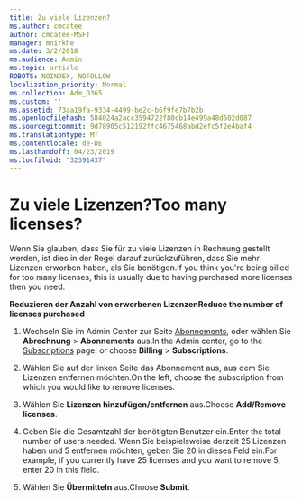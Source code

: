 ```yaml
---
title: Zu viele Lizenzen?
ms.author: cmcatee
author: cmcatee-MSFT
manager: mnirkhe
ms.date: 3/2/2018
ms.audience: Admin
ms.topic: article
ROBOTS: NOINDEX, NOFOLLOW
localization_priority: Normal
ms.collection: Adm_O365
ms.custom: ''
ms.assetid: 73aa19fa-9334-4499-be2c-b6f9fe7b7b2b
ms.openlocfilehash: 584024a2acc3594722f80cb14e499a48d502d087
ms.sourcegitcommit: 9d78905c512192ffc4675468abd2efc5f2e4baf4
ms.translationtype: MT
ms.contentlocale: de-DE
ms.lasthandoff: 04/23/2019
ms.locfileid: "32391437"
---
```

# <a name="too-many-licenses"></a><span data-ttu-id="2b244-102">Zu viele Lizenzen?</span><span class="sxs-lookup"><span data-stu-id="2b244-102">Too many licenses?</span></span>

<span data-ttu-id="2b244-103">Wenn Sie glauben, dass Sie für zu viele Lizenzen in Rechnung gestellt werden, ist dies in der Regel darauf zurückzuführen, dass Sie mehr Lizenzen erworben haben, als Sie benötigen.</span><span class="sxs-lookup"><span data-stu-id="2b244-103">If you think you're being billed for too many licenses, this is usually due to having purchased more licenses then you need.</span></span>
  
 <span data-ttu-id="2b244-104">**Reduzieren der Anzahl von erworbenen Lizenzen**</span><span class="sxs-lookup"><span data-stu-id="2b244-104">**Reduce the number of licenses purchased**</span></span>
  
1. <span data-ttu-id="2b244-105">Wechseln Sie im Admin Center zur Seite [Abonnements](https://go.microsoft.com/fwlink/p/?linkid=842054), oder wählen Sie **Abrechnung** \> **Abonnements** aus.</span><span class="sxs-lookup"><span data-stu-id="2b244-105">In the Admin center, go to the [Subscriptions](https://go.microsoft.com/fwlink/p/?linkid=842054) page, or choose **Billing** \> **Subscriptions**.</span></span>
    
2. <span data-ttu-id="2b244-106">Wählen Sie auf der linken Seite das Abonnement aus, aus dem Sie Lizenzen entfernen möchten.</span><span class="sxs-lookup"><span data-stu-id="2b244-106">On the left, choose the subscription from which you would like to remove licenses.</span></span>
    
3. <span data-ttu-id="2b244-107">Wählen Sie **Lizenzen hinzufügen/entfernen** aus.</span><span class="sxs-lookup"><span data-stu-id="2b244-107">Choose **Add/Remove licenses**.</span></span>
    
4. <span data-ttu-id="2b244-108">Geben Sie die Gesamtzahl der benötigten Benutzer ein.</span><span class="sxs-lookup"><span data-stu-id="2b244-108">Enter the total number of users needed.</span></span> <span data-ttu-id="2b244-109">Wenn Sie beispielsweise derzeit 25 Lizenzen haben und 5 entfernen möchten, geben Sie 20 in dieses Feld ein.</span><span class="sxs-lookup"><span data-stu-id="2b244-109">For example, if you currently have 25 licenses and you want to remove 5, enter 20 in this field.</span></span>
    
5. <span data-ttu-id="2b244-110">Wählen Sie **Übermitteln** aus.</span><span class="sxs-lookup"><span data-stu-id="2b244-110">Choose **Submit**.</span></span>
    

